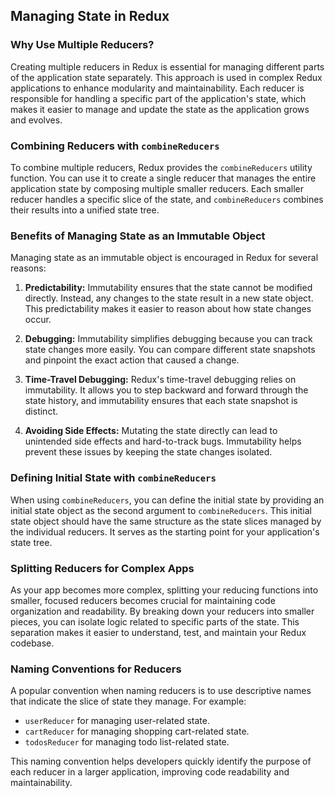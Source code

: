 ## Managing State in Redux

### Why Use Multiple Reducers?

Creating multiple reducers in Redux is essential for managing different parts of the application state separately. This approach is used in complex Redux applications to enhance modularity and maintainability. Each reducer is responsible for handling a specific part of the application's state, which makes it easier to manage and update the state as the application grows and evolves.

### Combining Reducers with `combineReducers`

To combine multiple reducers, Redux provides the `combineReducers` utility function. You can use it to create a single reducer that manages the entire application state by composing multiple smaller reducers. Each smaller reducer handles a specific slice of the state, and `combineReducers` combines their results into a unified state tree.

### Benefits of Managing State as an Immutable Object

Managing state as an immutable object is encouraged in Redux for several reasons:

1. **Predictability:** Immutability ensures that the state cannot be modified directly. Instead, any changes to the state result in a new state object. This predictability makes it easier to reason about how state changes occur.

2. **Debugging:** Immutability simplifies debugging because you can track state changes more easily. You can compare different state snapshots and pinpoint the exact action that caused a change.

3. **Time-Travel Debugging:** Redux's time-travel debugging relies on immutability. It allows you to step backward and forward through the state history, and immutability ensures that each state snapshot is distinct.

4. **Avoiding Side Effects:** Mutating the state directly can lead to unintended side effects and hard-to-track bugs. Immutability helps prevent these issues by keeping the state changes isolated.

### Defining Initial State with `combineReducers`

When using `combineReducers`, you can define the initial state by providing an initial state object as the second argument to `combineReducers`. This initial state object should have the same structure as the state slices managed by the individual reducers. It serves as the starting point for your application's state tree.

### Splitting Reducers for Complex Apps

As your app becomes more complex, splitting your reducing functions into smaller, focused reducers becomes crucial for maintaining code organization and readability. By breaking down your reducers into smaller pieces, you can isolate logic related to specific parts of the state. This separation makes it easier to understand, test, and maintain your Redux codebase.

### Naming Conventions for Reducers

A popular convention when naming reducers is to use descriptive names that indicate the slice of state they manage. For example:

- `userReducer` for managing user-related state.
- `cartReducer` for managing shopping cart-related state.
- `todosReducer` for managing todo list-related state.

This naming convention helps developers quickly identify the purpose of each reducer in a larger application, improving code readability and maintainability.
